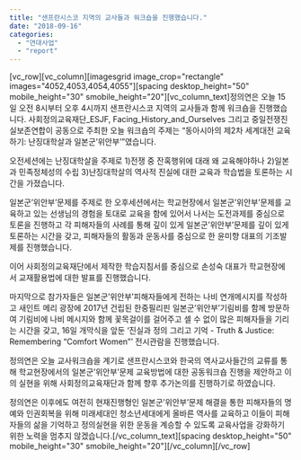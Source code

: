 ```yaml
---
title: "샌프란시스코 지역의 교사들과 워크숍을 진행했습니다."
date: "2018-09-16"
categories: 
  - "연대사업"
  - "report"
---
```


\[vc\_row\]\[vc\_column\]\[imagesgrid image\_crop="rectangle" images="4052,4053,4054,4055"\]\[spacing desktop\_height="50" mobile\_height="30" smobile\_height="20"\]\[vc\_column\_text\]정의연은 오늘 15일 오전 8시부터 오후 4시까지 샌프란시스코 지역의 교사들과 함께 워크숍을 진행했습니다. 사회정의교육재단\_ESJF, Facing\_History\_and\_Ourselves 그리고 중일전쟁진실보존연합이 공동으로 주최한 오늘 워크숍의 주제는 “동아시아의 제2차 세계대전 교육하기: 난징대학살과 일본군’위안부’”였습니다.

오전세션에는 난징대학살을 주제로 1)전쟁 중 잔혹행위에 대래 왜 교육해야하나 2)일본과 민족정체성의 수립 3)난징대학살의 역사적 진실에 대한 교육과 학습법을 토론하는 시간을 가졌습니다.

일본군’위안부’문제를 주제로 한 오후세션에서는 학교현장에서 일본군’위안부’문제를 교육하고 있는 선생님의 경험을 토대로 교육을 함에 있어서 나서는 도전과제를 중심으로 토론을 진행하고 각 피해자들의 사례를 통해 깊이 있게 일본군’위안부’문제를 깊이 있게 토론하는 시간을 갖고, 피해자들의 활동과 운동사를 중심으로 한 윤미향 대표의 기조발제를 진행했습니다.

이어 사회정의교육재단에서 제작한 학습지침서를 중심으로 손성숙 대표가 학교현장에서 교재활용법에 대한 발표를 진행했습니다.

마지막으로 참가자들은 일본군’위안부’피해자들에게 전하는 나비 연개메시지를 작성하고 새인트 메리 광장에 2017년 건립된 한중필리핀 일본군’위안부’기림비를 함께 방문하여 기림비에 나비 메시지와 함께 꽃목걸이를 걸어주고 셀 수 없이 많은 피해자들을 기리는 시간을 갖고, 16일 개막식을 앞둔 ‘진실과 정의 그리고 기억 - Truth & Justice: Remembering “Comfort Women”’ 전시관람을 진행했습니다.

정의연은 오늘 교사워크숍을 계기로 샌프란시스코와 한국의 역사교사들간의 교류를 통해 학교현장에서의 일본군’위안부’문제 교육방법에 대한 공동워크숍 진행을 제안하고 이의 실현을 위해 사회정의교육재단과 함께 향후 추가논의를 진행하기로 하였습니다.

정의연은 이후에도 여전히 현재진행형인 일본군’위안부’문제 해결을 통한 피해자들의 명예와 인권회복을 위해 미래세대인 청소년세대에게 올바른 역사를 교육하고 이들이 피해자들의 삶을 기억하고 정의실현을 위한 운동을 계승할 수 있도록 교육사업을 강화하기 위한 노력을 멈추지 않겠습니다.\[/vc\_column\_text\]\[spacing desktop\_height="50" mobile\_height="30" smobile\_height="20"\]\[/vc\_column\]\[/vc\_row\]
